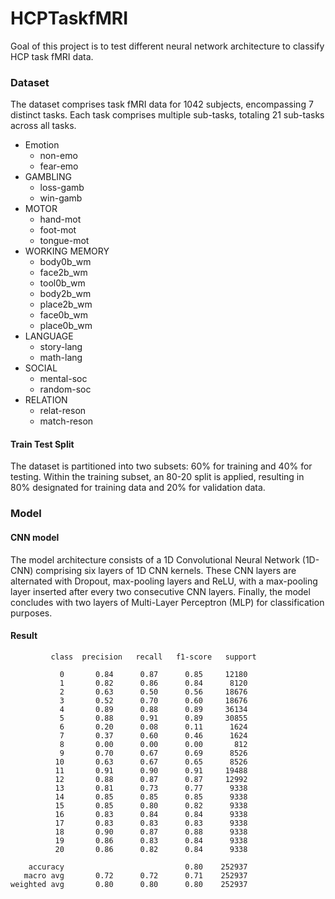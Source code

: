 # HCPTaskfMRI
Goal of this project is to test different neural network architecture to classify HCP task fMRI data.

### Dataset
The dataset comprises task fMRI data for 1042 subjects, encompassing 7 distinct tasks. Each task comprises multiple sub-tasks, totaling 21 sub-tasks across all tasks.

* Emotion
   * non-emo
   * fear-emo
* GAMBLING
   * loss-gamb
   * win-gamb
* MOTOR
   * hand-mot
   * foot-mot
   * tongue-mot
* WORKING MEMORY
   * body0b_wm
   * face2b_wm
   * tool0b_wm
   * body2b_wm
   * place2b_wm
   * face0b_wm
   * place0b_wm
* LANGUAGE
   * story-lang
   * math-lang
* SOCIAL
   * mental-soc
   * random-soc
* RELATION
   * relat-reson
   * match-reson

#### Train Test Split
The dataset is partitioned into two subsets: 60% for training and 40% for testing. Within the training subset, an 80-20 split is applied, resulting in 80% designated for training data and 20% for validation data.

### Model
#### CNN model
The model architecture consists of a 1D Convolutional Neural Network (1D-CNN) comprising six layers of 1D CNN kernels. These CNN layers are alternated with Dropout, max-pooling layers and ReLU, with a max-pooling layer inserted after every two consecutive CNN layers. Finally, the model concludes with two layers of Multi-Layer Perceptron (MLP) for classification purposes.
#### Result
```
         class  precision   recall   f1-score   support

           0       0.84      0.87      0.85     12180
           1       0.82      0.86      0.84      8120
           2       0.63      0.50      0.56     18676
           3       0.52      0.70      0.60     18676
           4       0.89      0.88      0.89     36134
           5       0.88      0.91      0.89     30855
           6       0.20      0.08      0.11      1624
           7       0.37      0.60      0.46      1624
           8       0.00      0.00      0.00       812
           9       0.70      0.67      0.69      8526
          10       0.63      0.67      0.65      8526
          11       0.91      0.90      0.91     19488
          12       0.88      0.87      0.87     12992
          13       0.81      0.73      0.77      9338
          14       0.85      0.85      0.85      9338
          15       0.85      0.80      0.82      9338
          16       0.83      0.84      0.84      9338
          17       0.83      0.83      0.83      9338
          18       0.90      0.87      0.88      9338
          19       0.86      0.83      0.84      9338
          20       0.86      0.82      0.84      9338

    accuracy                           0.80    252937
   macro avg       0.72      0.72      0.71    252937
weighted avg       0.80      0.80      0.80    252937
```
